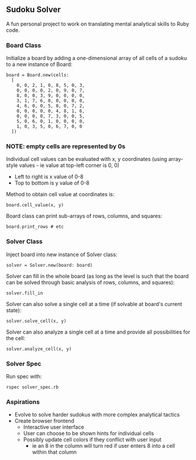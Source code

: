 ## Sudoku Solver
A fun personal project to work on translating mental analytical skills to Ruby code.

### Board Class
Initialize a board by adding a one-dimensional array of all cells of a sudoku to
a new instance of Board:
```
board = Board.new(cells: 
  [
    0, 0, 2, 1, 0, 8, 5, 0, 3,
    0, 0, 0, 0, 2, 0, 9, 0, 7,
    8, 0, 0, 3, 9, 0, 0, 0, 0,
    3, 1, 7, 6, 0, 0, 0, 0, 0,
    4, 6, 0, 0, 5, 0, 0, 7, 2,
    0, 0, 0, 0, 0, 4, 8, 1, 6,
    0, 0, 0, 0, 7, 3, 0, 0, 5,
    5, 0, 6, 0, 1, 0, 0, 0, 0,
    1, 0, 3, 5, 0, 6, 7, 0, 0
  ])
```
### NOTE: empty cells are represented by 0s

Individual cell values can be evaluated with x, y coordinates 
(using array-style values - ie value at top-left corner is 0, 0)
- Left to right is x value of 0-8
- Top to bottom is y value of 0-8

Method to obtain cell value at coordinates is:
```
board.cell_value(x, y)
```


Board class can print sub-arrays of rows, columns, and squares:
```
board.print_rows # etc
```

### Solver Class
Inject board into new instance of Solver class:
```
solver = Solver.new(board: board)
```

Solver can fill in the whole board (as long as the level is such that the board
can be solved through basic analysis of rows, columns, and squares):
```
solver.fill_in
```

Solver can also solve a single cell at a time (if solvable at board's current state):
```
solver.solve_cell(x, y)
```

Solver can also analyze a single cell at a time and provide all possibilities for the cell:
```
solver.analyze_cell(x, y)
```

### Solver Spec
Run spec with:
```
rspec solver_spec.rb
```

### Aspirations
- Evolve to solve harder sudokus with more complex analytical tactics
- Create browser frontend
  - Interactive user interface
  - User can choose to be shown hints for individual cells
  - Possibly update cell colors if they conflict with user input
    - ie an 8 in the column will turn red if user enters 8 into a cell within that column